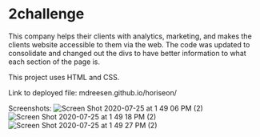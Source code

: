 # 2challenge

This company helps their clients with analytics, marketing, and makes the clients website accessible to them via the web. The code was updated to consolidate and changed out the divs to have better information to what each section of the page is.

This project uses HTML and CSS.

Link to deployed file:
mdreesen.github.io/horiseon/

Screenshots:
![Screen Shot 2020-07-25 at 1 49 06 PM (2)](https://user-images.githubusercontent.com/56687081/88465181-2890c980-ce7e-11ea-8616-07d62bb2dedf.png)
![Screen Shot 2020-07-25 at 1 49 18 PM (2)](https://user-images.githubusercontent.com/56687081/88465186-2cbce700-ce7e-11ea-88f9-1afa77460503.png)
![Screen Shot 2020-07-25 at 1 49 27 PM (2)](https://user-images.githubusercontent.com/56687081/88465189-2f1f4100-ce7e-11ea-9ccf-c62f8133cefd.png)

